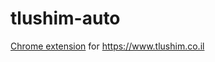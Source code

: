 # tlushim-auto
[Chrome extension](https://chrome.google.com/webstore/detail/tlushim-automation/gkiemgpihainopbepilmjgmolgdlmlih) for https://www.tlushim.co.il
